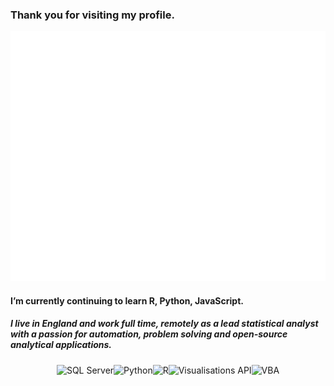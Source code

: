 ### Thank you for visiting my profile.

[comment]: <> (https://github.com/AlexLastoriaButler/AlexLastoriaButler/blob/main/HeaderWords.png  "Page header")
<a href="https://github.com/AlexLastoriaButler/AlexLastoriaButler/blob/main/movingheader.svg"><img src="movingheader.svg" width="800" height="400" alt="Click to see the source"></a>


#### I’m currently continuing to learn R, Python, JavaScript.

##### I live in England and work full time, remotely as a lead statistical analyst with a passion for automation, problem solving and open-source analytical applications.

<p align="center"><img src="https://www.pngitem.com/pimgs/m/394-3944585_microsoft-sql-server-2012-hd-png-download.png" alt="SQL Server" width="33"/><img src="https://upload.wikimedia.org/wikipedia/commons/c/c3/Python-logo-notext.svg" alt="Python" width="33"/><img src="http://mercury.webster.edu/aleshunas/R_learning_infrastructure/images/RStudio-Ball.png" alt="R" width="33"/><img src="https://336118.selcdn.ru/Gutsy-Culebra/products/Google-Charts-Logo.png" alt="Visualisations API" width="33"/><img src="https://wyday.com/images/lm/langs/vba.1.svg" alt="VBA" width="33"/></p>

